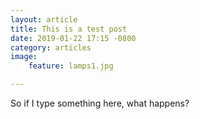 ```yaml
---
layout: article
title: This is a test post
date: 2019-01-22 17:15 -0800
category: articles
image:
    feature: lamps1.jpg

---
```


So if I type something here, what happens?
